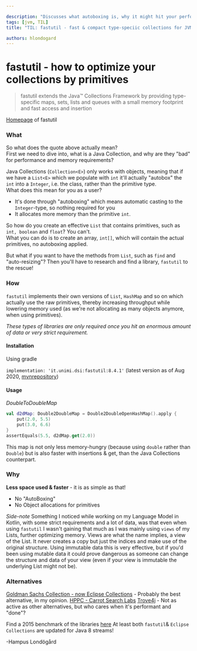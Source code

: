 ```yaml
---

description: "Discusses what autoboxing is, why it might hit your performance (and memory). Finally some alternatives are also provided. Learn how to use effective data collections today!"
tags: [jvm, TIL]
title: "TIL: fastutil - fast & compact type-speciic collections for JVM (no autobox!)"

authors: hlondogard
---
```

# fastutil - how to optimize your collections by primitives
> fastutil extends the Java™ Collections Framework by providing type-specific maps, sets, lists and queues with a small memory footprint and fast access and insertion
<!--truncate-->

[Homepage](http://fastutil.di.unimi.it/) of fastutil

### What
So what does the quote above actually mean?  
First we need to dive into, what is a Java Collection, and why are they \"bad\" for performance and memory requirements?

Java Collections (`Collection<E>`) only works with objects, meaning that if we have a `List<E>` which we populate with `int` it'll actually \"autobox\" the `int` into a `Integer`, i.e. the class, rather than the primitive type.  
What does this mean for you as a user?

- It's done through \"autoboxing\" which means automatic casting to the `Integer`-type, so nothing required for you
- It allocates more memory than the primitive `int`.

So how do you create an effective `List` that contains primitives, such as `int, boolean` and `float`? You can't.  
What you can do is to create an array, `int[]`, which will contain the actual primitives, no autoboxing applied.

But what if you want to have the methods from `List`, such as `find` and \"auto-resizing\"?
Then you'll have to research and find a library, `fastutil` to the rescue!

### How
`fastutil` implements their own versions of `List`, `HashMap` and so on which actually use the raw primitives, thereby increasing throughput while lowering memory used (as we're not allocating as many objects anymore, when using primitives).

_These types of libraries are only required once you hit an enormous amount of data or very strict requirement._

#### Installation

Using gradle

`implementation: 'it.unimi.dsi:fastutil:8.4.1'` (latest version as of Aug 2020, [mvnrepository](https://mvnrepository.com/artifact/it.unimi.dsi/fastutil))

#### Usage

_DoubleToDoubleMap_

```kotlin
val d2dMap: Double2DoubleMap = Double2DoubleOpenHashMap().apply {
    put(2.0, 5.5)
    put(3.0, 6.6)
}
assertEquals(5.5, d2dMap.get(2.0))
```

This map is not only less memory-hungry (because using `double` rather than `Double`) but is also faster with insertions & get, than the Java Collections counterpart.

### Why

**Less space used & faster** - it is as simple as that!

- No \"AutoBoxing\"
- No Object allocations for primitives

_Side-note_
Something I noticed while working on my Language Model in Kotlin, with some strict requirements and a lot of data, was that even when using `fastutil` I wasn't gaining that much as I was  mainly using `views` of my Lists, further optimizing memory. Views are what the name implies, a view of the List. It never creates a copy but just the indices and make use of the original structure. 
Using immutable data this is very effective, but if you'd been using mutable data it could prove dangerous as someone can change the structure and data of your view (even if your view is immutable the underlying List might not be).

### Alternatives

[Goldman Sachs Collection - now Eclipse Collections](https://www.eclipse.org/collections/) - Probably the best alternative, in my opinion.
[HPPC - Carrot Search Labs](http://labs.carrotsearch.com/hppc.html)
[Trove4j](https://bitbucket.org/trove4j/trove/src/master/) - Not as active as other alternatives, but who cares when it's performant and \"done\"?

Find a 2015 benchmark of the libraries [here](http://java-performance.info/hashmap-overview-jdk-fastutil-goldman-sachs-hppc-koloboke-trove-january-2015/)
At least both `fastutil`& `Eclipse Collections` are updated for Java 8 streams!


-Hampus Londögård